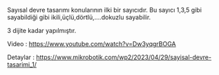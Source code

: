   

Sayısal devre tasarımı konularının ilki bir sayıcıdır. Bu sayıcı 1,3,5 gibi sayabildiği gibi ikili,üçlü,dörtlü,....dokuzlu sayabilir.

3 dijite kadar yapılmıştır.

Video : https://www.youtube.com/watch?v=Dw3yqgrBOGA

Detaylar : https://www.mikrobotik.com/wp2/2023/04/29/sayisal-devre-tasarimi_1/



